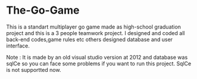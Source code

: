 # The-Go-Game

This is a standart multiplayer go game made as high-school graduation project and this is a 3 people teamwork project. 
I designed and coded all back-end codes,game rules etc others designed database and user interface.

Note : It is made by an old visual studio version at 2012 and database was sqlCe so you can face some problems if you want to run this project. SqlCe is not supportted now.

